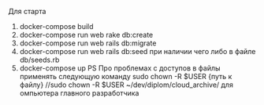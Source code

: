 Для старта 
1) docker-compose build
2) docker-compose run web rake db:create
3) docker-compose run web rails db:migrate
4) docker-compose run web rails db:seed при наличии чего либо в файле db/seeds.rb
5) docker-compose up
PS
Про проблемах с доступов в файлы применять следующую команду 
sudo chown -R $USER {путь к файлу}
//sudo chown -R $USER ~/dev/diplom/cloud_archive/ для омпьютера главного разработчика